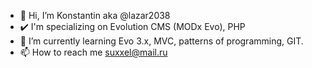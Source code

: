 - 👋 Hi, I’m Konstantin aka @lazar2038 
- ✔️ I'm specializing on Evolution CMS (MODx Evo), PHP
- 🌱 I’m currently learning Evo 3.x, MVC, patterns of programming, GIT. 
- 📫 How to reach me suxxel@mail.ru
